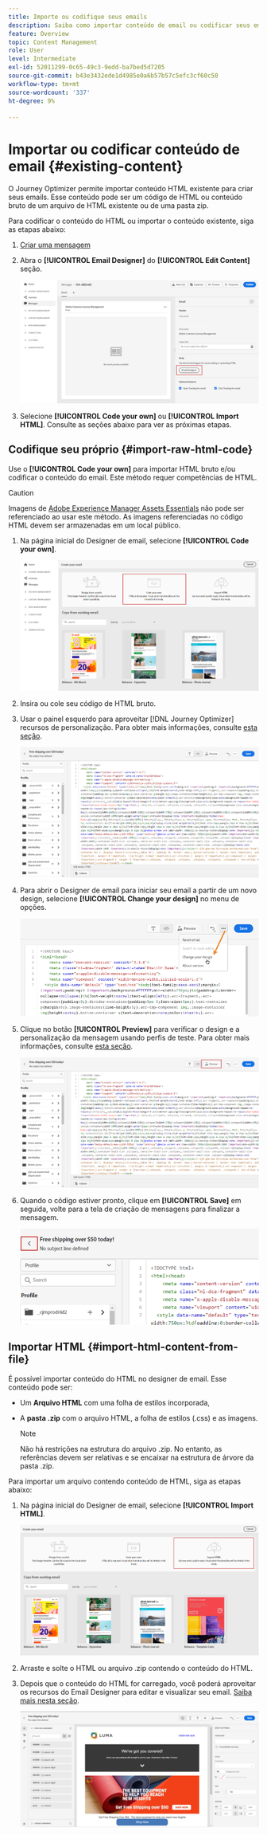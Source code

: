 ```yaml
---
title: Importe ou codifique seus emails
description: Saiba como importar conteúdo de email ou codificar seus emails
feature: Overview
topic: Content Management
role: User
level: Intermediate
exl-id: 52011299-0c65-49c3-9edd-ba7bed5d7205
source-git-commit: b43e3432ede1d4985e0a6b57b57c5efc3cf60c50
workflow-type: tm+mt
source-wordcount: '337'
ht-degree: 9%

---
```


# Importar ou codificar conteúdo de email {#existing-content}

O Journey Optimizer permite importar conteúdo HTML existente para criar seus emails. Esse conteúdo pode ser um código de HTML ou conteúdo bruto de um arquivo de HTML existente ou de uma pasta zip.

Para codificar o conteúdo do HTML ou importar o conteúdo existente, siga as etapas abaixo:

1. [Criar uma mensagem](create-message.md)

1. Abra o **[!UICONTROL Email Designer]** do **[!UICONTROL Edit Content]** seção.

   ![](assets/import-html_1.png)

1. Selecione **[!UICONTROL Code your own]** ou **[!UICONTROL Import HTML]**. Consulte as seções abaixo para ver as próximas etapas.

## Codifique seu próprio {#import-raw-html-code}

Use o **[!UICONTROL Code your own]** para importar HTML bruto e/ou codificar o conteúdo do email. Este método requer competências de HTML.

>[!CAUTION]
>
> Imagens de [Adobe Experience Manager Assets Essentials](assets-essentials.md) não pode ser referenciado ao usar este método. As imagens referenciadas no código HTML devem ser armazenadas em um local público.

1. Na página inicial do Designer de email, selecione **[!UICONTROL Code your own]**.

   ![](assets/code-your-own.png)

1. Insira ou cole seu código de HTML bruto.

1. Usar o painel esquerdo para aproveitar [!DNL Journey Optimizer] recursos de personalização. Para obter mais informações, consulte [esta seção](../personalization/personalize.md).

   ![](assets/code-editor.png)

1. Para abrir o Designer de email para iniciar seu email a partir de um novo design, selecione **[!UICONTROL Change your design]** no menu de opções.

   ![](assets/code-editor-change-design.png)

1. Clique no botão **[!UICONTROL Preview]** para verificar o design e a personalização da mensagem usando perfis de teste. Para obter mais informações, consulte [esta seção](preview.md).

   ![](assets/code-editor-preview.png)

1. Quando o código estiver pronto, clique em **[!UICONTROL Save]** em seguida, volte para a tela de criação de mensagens para finalizar a mensagem.

   ![](assets/code-editor-save.png)

## Importar HTML {#import-html-content-from-file}

É possível importar conteúdo do HTML no designer de email. Esse conteúdo pode ser:

* Um **Arquivo HTML** com uma folha de estilos incorporada,
* A **pasta .zip** com o arquivo HTML, a folha de estilos (.css) e as imagens.

   >[!NOTE]
   >
   >Não há restrições na estrutura do arquivo .zip. No entanto, as referências devem ser relativas e se encaixar na estrutura de árvore da pasta .zip.

Para importar um arquivo contendo conteúdo de HTML, siga as etapas abaixo:

1. Na página inicial do Designer de email, selecione **[!UICONTROL Import HTML]**.

   ![](assets/import-html_2.png)

1. Arraste e solte o HTML ou arquivo .zip contendo o conteúdo do HTML.

1. Depois que o conteúdo do HTML for carregado, você poderá aproveitar os recursos do Email Designer para editar e visualizar seu email. [Saiba mais nesta seção](create-email-content.md).

   ![](assets/html-imported.png)
